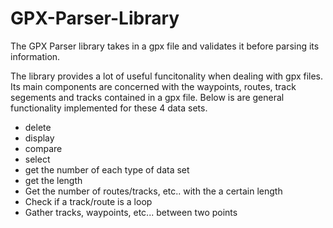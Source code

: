 # GPX-Parser-Library
The GPX Parser library takes in a gpx file and validates it before parsing its information.

The library provides a lot of useful funcitonality when dealing with gpx files. Its main components are concerned with the waypoints, routes, track segements and tracks contained in a gpx file. Below is are general functionality implemented for these 4 data sets.

- delete
- display
- compare
- select
- get the number of each type of data set
- get the length
- Get the number of routes/tracks, etc.. with the a certain length
- Check if a track/route is a loop
- Gather tracks, waypoints, etc... between two points

